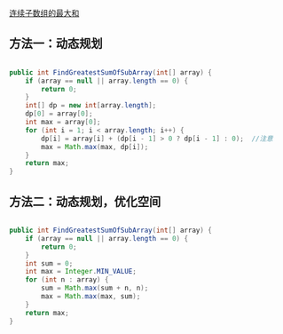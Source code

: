 [连续子数组的最大和](https://www.nowcoder.com/practice/459bd355da1549fa8a49e350bf3df484?tpId=13&tqId=11183&tPage=1&rp=1&ru=/ta/coding-interviews&qru=/ta/coding-interviews/question-ranking&from=cyc_github)

## 方法一：动态规划

```java

public int FindGreatestSumOfSubArray(int[] array) {
    if (array == null || array.length == 0) {
        return 0;
    }
    int[] dp = new int[array.length];
    dp[0] = array[0];
    int max = array[0];
    for (int i = 1; i < array.length; i++) {
        dp[i] = array[i] + (dp[i - 1] > 0 ? dp[i - 1] : 0);  //注意
        max = Math.max(max, dp[i]);
    }
    return max;
}

```

## 方法二：动态规划，优化空间

```java

public int FindGreatestSumOfSubArray(int[] array) {
    if (array == null || array.length == 0) {
        return 0;
    }
    int sum = 0;
    int max = Integer.MIN_VALUE;
    for (int n : array) {
        sum = Math.max(sum + n, n);
        max = Math.max(max, sum);
    }
    return max;
}

```
